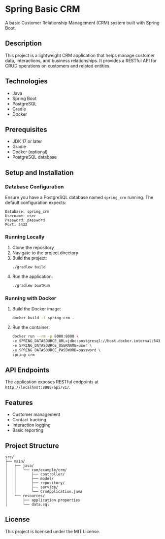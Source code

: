# Spring Basic CRM

A basic Customer Relationship Management (CRM) system built with Spring Boot.

## Description

This project is a lightweight CRM application that helps manage customer data, interactions, and business relationships. It provides a RESTful API for CRUD operations on customers and related entities.

## Technologies

- Java
- Spring Boot
- PostgreSQL
- Gradle
- Docker

## Prerequisites

- JDK 17 or later
- Gradle
- Docker (optional)
- PostgreSQL database

## Setup and Installation

### Database Configuration

Ensure you have a PostgreSQL database named `spring_crm` running. The default configuration expects:

```
Database: spring_crm
Username: user
Password: password
Port: 5432
```

### Running Locally

1. Clone the repository
2. Navigate to the project directory
3. Build the project:
   ```bash
   ./gradlew build
   ```
4. Run the application:
   ```bash
   ./gradlew bootRun
   ```

### Running with Docker

1. Build the Docker image:
   ```bash
   docker build -t spring-crm .
   ```

2. Run the container:
   ```bash
   docker run --rm -p 8080:8080 \
   -e SPRING_DATASOURCE_URL=jdbc:postgresql://host.docker.internal:5432/spring_crm \
   -e SPRING_DATASOURCE_USERNAME=user \
   -e SPRING_DATASOURCE_PASSWORD=password \
   spring-crm
   ```

## API Endpoints

The application exposes RESTful endpoints at `http://localhost:8080/api/v1/`.

## Features

- Customer management
- Contact tracking
- Interaction logging
- Basic reporting

## Project Structure

```
src/
├── main/
│   ├── java/
│   │   └── com/example/crm/
│   │       ├── controller/
│   │       ├── model/
│   │       ├── repository/
│   │       ├── service/
│   │       └── CrmApplication.java
│   └── resources/
│       ├── application.properties
│       └── data.sql
```

## License

This project is licensed under the MIT License.
